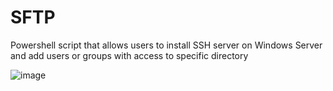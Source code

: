 # SFTP
Powershell script that allows users to install SSH server on Windows Server and add users or groups with access to specific directory

![image](https://github.com/user-attachments/assets/3ad3f004-4857-4f9b-85d1-802d47c45fc4)

